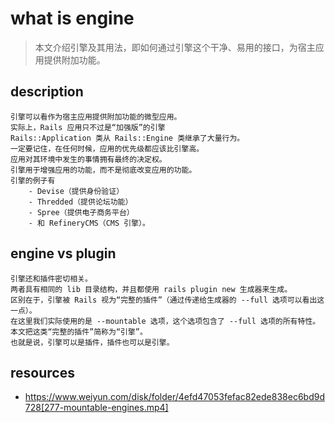 # what is engine
> 本文介绍引擎及其用法，即如何通过引擎这个干净、易用的接口，为宿主应用提供附加功能。

## description
~~~
引擎可以看作为宿主应用提供附加功能的微型应用。
实际上，Rails 应用只不过是“加强版”的引擎
Rails::Application 类从 Rails::Engine 类继承了大量行为。
一定要记住，在任何时候，应用的优先级都应该比引擎高。
应用对其环境中发生的事情拥有最终的决定权。
引擎用于增强应用的功能，而不是彻底改变应用的功能。
引擎的例子有
    - Devise（提供身份验证）
    - Thredded（提供论坛功能）
    - Spree（提供电子商务平台） 
    - 和 RefineryCMS（CMS 引擎）。
~~~

## engine vs plugin
~~~
引擎还和插件密切相关。
两者具有相同的 lib 目录结构，并且都使用 rails plugin new 生成器来生成。
区别在于，引擎被 Rails 视为“完整的插件”（通过传递给生成器的 --full 选项可以看出这一点）。
在这里我们实际使用的是 --mountable 选项，这个选项包含了 --full 选项的所有特性。
本文把这类“完整的插件”简称为“引擎”。
也就是说，引擎可以是插件，插件也可以是引擎。
~~~

## resources
- https://www.weiyun.com/disk/folder/4efd47053fefac82ede838ec6bd9d728[277-mountable-engines.mp4]